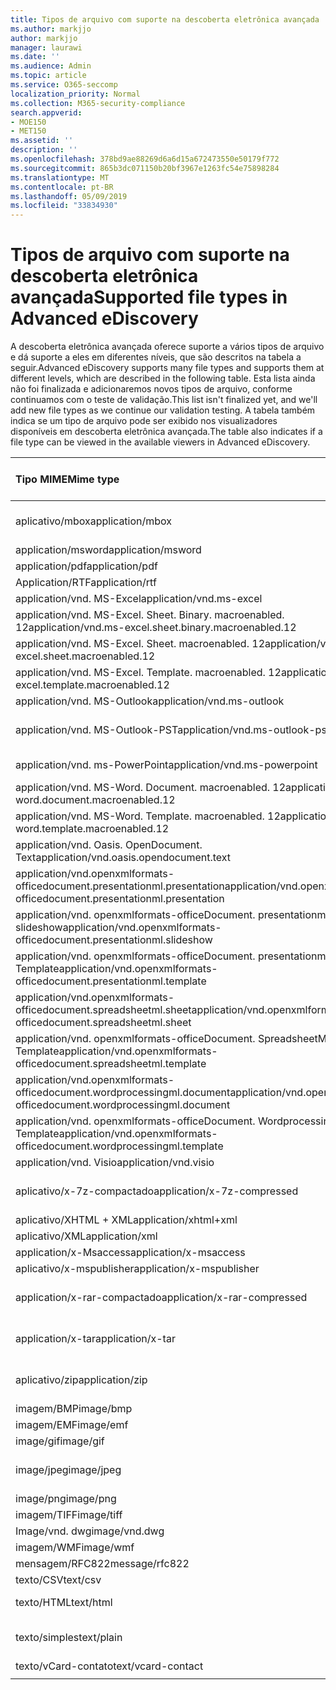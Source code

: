 ```yaml
---
title: Tipos de arquivo com suporte na descoberta eletrônica avançada
ms.author: markjjo
author: markjjo
manager: laurawi
ms.date: ''
ms.audience: Admin
ms.topic: article
ms.service: O365-seccomp
localization_priority: Normal
ms.collection: M365-security-compliance
search.appverid:
- MOE150
- MET150
ms.assetid: ''
description: ''
ms.openlocfilehash: 378bd9ae88269d6a6d15a672473550e50179f772
ms.sourcegitcommit: 865b3dc071150b20bf3967e1263fc54e75898284
ms.translationtype: MT
ms.contentlocale: pt-BR
ms.lasthandoff: 05/09/2019
ms.locfileid: "33834930"
---
```

# <a name="supported-file-types-in-advanced-ediscovery"></a><span data-ttu-id="48b08-102">Tipos de arquivo com suporte na descoberta eletrônica avançada</span><span class="sxs-lookup"><span data-stu-id="48b08-102">Supported file types in Advanced eDiscovery</span></span>

<span data-ttu-id="48b08-103">A descoberta eletrônica avançada oferece suporte a vários tipos de arquivo e dá suporte a eles em diferentes níveis, que são descritos na tabela a seguir.</span><span class="sxs-lookup"><span data-stu-id="48b08-103">Advanced eDiscovery supports many file types and supports them at different levels, which are described in the following table.</span></span> <span data-ttu-id="48b08-104">Esta lista ainda não foi finalizada e adicionaremos novos tipos de arquivo, conforme continuamos com o teste de validação.</span><span class="sxs-lookup"><span data-stu-id="48b08-104">This list isn't finalized yet, and we'll add new file types as we continue our validation testing.</span></span> <span data-ttu-id="48b08-105">A tabela também indica se um tipo de arquivo pode ser exibido nos visualizadores disponíveis em descoberta eletrônica avançada.</span><span class="sxs-lookup"><span data-stu-id="48b08-105">The table also indicates if a file type can be viewed in the available viewers in Advanced eDiscovery.</span></span>

| <span data-ttu-id="48b08-106">Tipo MIME</span><span class="sxs-lookup"><span data-stu-id="48b08-106">Mime type</span></span> | <span data-ttu-id="48b08-107">Descrição</span><span class="sxs-lookup"><span data-stu-id="48b08-107">Description</span></span> | <span data-ttu-id="48b08-108">Visualizador nativo</span><span class="sxs-lookup"><span data-stu-id="48b08-108">Native viewer</span></span> | <span data-ttu-id="48b08-109">Visualizador de texto</span><span class="sxs-lookup"><span data-stu-id="48b08-109">Text viewer</span></span> | <span data-ttu-id="48b08-110">Visualizador de anotações</span><span class="sxs-lookup"><span data-stu-id="48b08-110">Annotate viewer</span></span> | <span data-ttu-id="48b08-111">Extração de contêiner</span><span class="sxs-lookup"><span data-stu-id="48b08-111">Container extraction</span></span> | <span data-ttu-id="48b08-112">Extensões</span><span class="sxs-lookup"><span data-stu-id="48b08-112">Extensions</span></span> |
| :- | :- | :- | :- | :- | :- | :- |
| <span data-ttu-id="48b08-113">aplicativo/mbox</span><span class="sxs-lookup"><span data-stu-id="48b08-113">application/mbox</span></span> | <span data-ttu-id="48b08-114">Arquivo morto/contêiner</span><span class="sxs-lookup"><span data-stu-id="48b08-114">Archive / Container</span></span> |  |  |  | <span data-ttu-id="48b08-115">Sim</span><span class="sxs-lookup"><span data-stu-id="48b08-115">Yes</span></span> | <span data-ttu-id="48b08-116">.mbox</span><span class="sxs-lookup"><span data-stu-id="48b08-116">.mbox</span></span> |
| <span data-ttu-id="48b08-117">application/msword</span><span class="sxs-lookup"><span data-stu-id="48b08-117">application/msword</span></span> | <span data-ttu-id="48b08-118">Produtividade</span><span class="sxs-lookup"><span data-stu-id="48b08-118">Productivity</span></span> | <span data-ttu-id="48b08-119">Sim</span><span class="sxs-lookup"><span data-stu-id="48b08-119">Yes</span></span> | <span data-ttu-id="48b08-120">Sim</span><span class="sxs-lookup"><span data-stu-id="48b08-120">Yes</span></span> | <span data-ttu-id="48b08-121">Sim</span><span class="sxs-lookup"><span data-stu-id="48b08-121">Yes</span></span> |  | <span data-ttu-id="48b08-122">. doc;. dat</span><span class="sxs-lookup"><span data-stu-id="48b08-122">.doc; .dat</span></span> |
| <span data-ttu-id="48b08-123">application/pdf</span><span class="sxs-lookup"><span data-stu-id="48b08-123">application/pdf</span></span> | <span data-ttu-id="48b08-124">Produtividade</span><span class="sxs-lookup"><span data-stu-id="48b08-124">Productivity</span></span> | <span data-ttu-id="48b08-125">Sim</span><span class="sxs-lookup"><span data-stu-id="48b08-125">Yes</span></span> | <span data-ttu-id="48b08-126">Sim</span><span class="sxs-lookup"><span data-stu-id="48b08-126">Yes</span></span> | <span data-ttu-id="48b08-127">Sim</span><span class="sxs-lookup"><span data-stu-id="48b08-127">Yes</span></span> |  | <span data-ttu-id="48b08-128">.pdf</span><span class="sxs-lookup"><span data-stu-id="48b08-128">.pdf</span></span> |
| <span data-ttu-id="48b08-129">Application/RTF</span><span class="sxs-lookup"><span data-stu-id="48b08-129">application/rtf</span></span> | <span data-ttu-id="48b08-130">Documento</span><span class="sxs-lookup"><span data-stu-id="48b08-130">Document</span></span> | <span data-ttu-id="48b08-131">Sim</span><span class="sxs-lookup"><span data-stu-id="48b08-131">Yes</span></span> | <span data-ttu-id="48b08-132">Sim</span><span class="sxs-lookup"><span data-stu-id="48b08-132">Yes</span></span> | <span data-ttu-id="48b08-133">Sim</span><span class="sxs-lookup"><span data-stu-id="48b08-133">Yes</span></span> |  | <span data-ttu-id="48b08-134">. rtf;. Doc</span><span class="sxs-lookup"><span data-stu-id="48b08-134">.rtf;.doc</span></span> |
| <span data-ttu-id="48b08-135">application/vnd. MS-Excel</span><span class="sxs-lookup"><span data-stu-id="48b08-135">application/vnd.ms-excel</span></span> | <span data-ttu-id="48b08-136">Produtividade</span><span class="sxs-lookup"><span data-stu-id="48b08-136">Productivity</span></span> | <span data-ttu-id="48b08-137">Sim</span><span class="sxs-lookup"><span data-stu-id="48b08-137">Yes</span></span> | <span data-ttu-id="48b08-138">Sim</span><span class="sxs-lookup"><span data-stu-id="48b08-138">Yes</span></span> | <span data-ttu-id="48b08-139">Sim</span><span class="sxs-lookup"><span data-stu-id="48b08-139">Yes</span></span> |  | <span data-ttu-id="48b08-140">. xls;. dat</span><span class="sxs-lookup"><span data-stu-id="48b08-140">.xls; .dat</span></span> |
| <span data-ttu-id="48b08-141">application/vnd. MS-Excel. Sheet. Binary. macroenabled. 12</span><span class="sxs-lookup"><span data-stu-id="48b08-141">application/vnd.ms-excel.sheet.binary.macroenabled.12</span></span> | <span data-ttu-id="48b08-142">Produtividade</span><span class="sxs-lookup"><span data-stu-id="48b08-142">Productivity</span></span> | <span data-ttu-id="48b08-143">Sim</span><span class="sxs-lookup"><span data-stu-id="48b08-143">Yes</span></span> | <span data-ttu-id="48b08-144">Sim</span><span class="sxs-lookup"><span data-stu-id="48b08-144">Yes</span></span> | <span data-ttu-id="48b08-145">Não</span><span class="sxs-lookup"><span data-stu-id="48b08-145">No</span></span> |  | <span data-ttu-id="48b08-146">. xlsb</span><span class="sxs-lookup"><span data-stu-id="48b08-146">.xlsb</span></span> |
| <span data-ttu-id="48b08-147">application/vnd. MS-Excel. Sheet. macroenabled. 12</span><span class="sxs-lookup"><span data-stu-id="48b08-147">application/vnd.ms-excel.sheet.macroenabled.12</span></span> | <span data-ttu-id="48b08-148">Produtividade</span><span class="sxs-lookup"><span data-stu-id="48b08-148">Productivity</span></span> | <span data-ttu-id="48b08-149">Sim</span><span class="sxs-lookup"><span data-stu-id="48b08-149">Yes</span></span> | <span data-ttu-id="48b08-150">Sim</span><span class="sxs-lookup"><span data-stu-id="48b08-150">Yes</span></span> | <span data-ttu-id="48b08-151">Sim</span><span class="sxs-lookup"><span data-stu-id="48b08-151">Yes</span></span> |  | <span data-ttu-id="48b08-152">. xlsm</span><span class="sxs-lookup"><span data-stu-id="48b08-152">.xlsm</span></span> |
| <span data-ttu-id="48b08-153">application/vnd. MS-Excel. Template. macroenabled. 12</span><span class="sxs-lookup"><span data-stu-id="48b08-153">application/vnd.ms-excel.template.macroenabled.12</span></span> | <span data-ttu-id="48b08-154">Produtividade</span><span class="sxs-lookup"><span data-stu-id="48b08-154">Productivity</span></span> | <span data-ttu-id="48b08-155">Não</span><span class="sxs-lookup"><span data-stu-id="48b08-155">No</span></span> | <span data-ttu-id="48b08-156">Sim</span><span class="sxs-lookup"><span data-stu-id="48b08-156">Yes</span></span> | <span data-ttu-id="48b08-157">Não</span><span class="sxs-lookup"><span data-stu-id="48b08-157">No</span></span> |  | <span data-ttu-id="48b08-158">. xltm</span><span class="sxs-lookup"><span data-stu-id="48b08-158">.xltm</span></span> |
| <span data-ttu-id="48b08-159">application/vnd. MS-Outlook</span><span class="sxs-lookup"><span data-stu-id="48b08-159">application/vnd.ms-outlook</span></span> | <span data-ttu-id="48b08-160">Colaboração</span><span class="sxs-lookup"><span data-stu-id="48b08-160">Collaboration</span></span> | <span data-ttu-id="48b08-161">Sim</span><span class="sxs-lookup"><span data-stu-id="48b08-161">Yes</span></span> | <span data-ttu-id="48b08-162">Sim</span><span class="sxs-lookup"><span data-stu-id="48b08-162">Yes</span></span> | <span data-ttu-id="48b08-163">Sim</span><span class="sxs-lookup"><span data-stu-id="48b08-163">Yes</span></span> |  | <span data-ttu-id="48b08-164">. msg</span><span class="sxs-lookup"><span data-stu-id="48b08-164">.msg</span></span> |
| <span data-ttu-id="48b08-165">application/vnd. MS-Outlook-PST</span><span class="sxs-lookup"><span data-stu-id="48b08-165">application/vnd.ms-outlook-pst</span></span> | <span data-ttu-id="48b08-166">Arquivo morto/contêiner</span><span class="sxs-lookup"><span data-stu-id="48b08-166">Archive / Container</span></span> |  |  |  | <span data-ttu-id="48b08-167">Sim</span><span class="sxs-lookup"><span data-stu-id="48b08-167">Yes</span></span> | <span data-ttu-id="48b08-168">. pst</span><span class="sxs-lookup"><span data-stu-id="48b08-168">.pst</span></span> |
| <span data-ttu-id="48b08-169">application/vnd. ms-PowerPoint</span><span class="sxs-lookup"><span data-stu-id="48b08-169">application/vnd.ms-powerpoint</span></span> | <span data-ttu-id="48b08-170">Produtividade</span><span class="sxs-lookup"><span data-stu-id="48b08-170">Productivity</span></span> | <span data-ttu-id="48b08-171">Sim</span><span class="sxs-lookup"><span data-stu-id="48b08-171">Yes</span></span> | <span data-ttu-id="48b08-172">Sim</span><span class="sxs-lookup"><span data-stu-id="48b08-172">Yes</span></span> | <span data-ttu-id="48b08-173">Sim</span><span class="sxs-lookup"><span data-stu-id="48b08-173">Yes</span></span> |  | <span data-ttu-id="48b08-174">. ppt;. PPS;. Pot</span><span class="sxs-lookup"><span data-stu-id="48b08-174">.ppt; .pps;.pot</span></span> |
| <span data-ttu-id="48b08-175">application/vnd. MS-Word. Document. macroenabled. 12</span><span class="sxs-lookup"><span data-stu-id="48b08-175">application/vnd.ms-word.document.macroenabled.12</span></span> | <span data-ttu-id="48b08-176">Produtividade</span><span class="sxs-lookup"><span data-stu-id="48b08-176">Productivity</span></span> | <span data-ttu-id="48b08-177">Sim</span><span class="sxs-lookup"><span data-stu-id="48b08-177">Yes</span></span> | <span data-ttu-id="48b08-178">Sim</span><span class="sxs-lookup"><span data-stu-id="48b08-178">Yes</span></span> | <span data-ttu-id="48b08-179">Sim</span><span class="sxs-lookup"><span data-stu-id="48b08-179">Yes</span></span> |  | <span data-ttu-id="48b08-180">.docm</span><span class="sxs-lookup"><span data-stu-id="48b08-180">.docm</span></span> |
| <span data-ttu-id="48b08-181">application/vnd. MS-Word. Template. macroenabled. 12</span><span class="sxs-lookup"><span data-stu-id="48b08-181">application/vnd.ms-word.template.macroenabled.12</span></span> | <span data-ttu-id="48b08-182">Produtividade</span><span class="sxs-lookup"><span data-stu-id="48b08-182">Productivity</span></span> | <span data-ttu-id="48b08-183">Sim</span><span class="sxs-lookup"><span data-stu-id="48b08-183">Yes</span></span> | <span data-ttu-id="48b08-184">Sim</span><span class="sxs-lookup"><span data-stu-id="48b08-184">Yes</span></span> | <span data-ttu-id="48b08-185">Sim</span><span class="sxs-lookup"><span data-stu-id="48b08-185">Yes</span></span> |  | <span data-ttu-id="48b08-186">. dotm</span><span class="sxs-lookup"><span data-stu-id="48b08-186">.dotm</span></span> |
| <span data-ttu-id="48b08-187">application/vnd. Oasis. OpenDocument. Text</span><span class="sxs-lookup"><span data-stu-id="48b08-187">application/vnd.oasis.opendocument.text</span></span> | <span data-ttu-id="48b08-188">Produtividade</span><span class="sxs-lookup"><span data-stu-id="48b08-188">Productivity</span></span> | <span data-ttu-id="48b08-189">Sim</span><span class="sxs-lookup"><span data-stu-id="48b08-189">Yes</span></span> | <span data-ttu-id="48b08-190">Sim</span><span class="sxs-lookup"><span data-stu-id="48b08-190">Yes</span></span> | <span data-ttu-id="48b08-191">Sim</span><span class="sxs-lookup"><span data-stu-id="48b08-191">Yes</span></span> |  | <span data-ttu-id="48b08-192">ODT</span><span class="sxs-lookup"><span data-stu-id="48b08-192">.odt;</span></span>  |
| <span data-ttu-id="48b08-193">application/vnd.openxmlformats-officedocument.presentationml.presentation</span><span class="sxs-lookup"><span data-stu-id="48b08-193">application/vnd.openxmlformats-officedocument.presentationml.presentation</span></span> | <span data-ttu-id="48b08-194">Produtividade</span><span class="sxs-lookup"><span data-stu-id="48b08-194">Productivity</span></span> | <span data-ttu-id="48b08-195">Sim</span><span class="sxs-lookup"><span data-stu-id="48b08-195">Yes</span></span> | <span data-ttu-id="48b08-196">Sim</span><span class="sxs-lookup"><span data-stu-id="48b08-196">Yes</span></span> | <span data-ttu-id="48b08-197">Sim</span><span class="sxs-lookup"><span data-stu-id="48b08-197">Yes</span></span> |  | <span data-ttu-id="48b08-198">. pptx</span><span class="sxs-lookup"><span data-stu-id="48b08-198">.pptx</span></span> |
| <span data-ttu-id="48b08-199">application/vnd. openxmlformats-officeDocument. presentationml. slideshow</span><span class="sxs-lookup"><span data-stu-id="48b08-199">application/vnd.openxmlformats-officedocument.presentationml.slideshow</span></span> | <span data-ttu-id="48b08-200">Produtividade</span><span class="sxs-lookup"><span data-stu-id="48b08-200">Productivity</span></span> | <span data-ttu-id="48b08-201">Sim</span><span class="sxs-lookup"><span data-stu-id="48b08-201">Yes</span></span> | <span data-ttu-id="48b08-202">Sim</span><span class="sxs-lookup"><span data-stu-id="48b08-202">Yes</span></span> | <span data-ttu-id="48b08-203">Sim</span><span class="sxs-lookup"><span data-stu-id="48b08-203">Yes</span></span> |  | <span data-ttu-id="48b08-204">. ppsx</span><span class="sxs-lookup"><span data-stu-id="48b08-204">.ppsx</span></span> |
| <span data-ttu-id="48b08-205">application/vnd. openxmlformats-officeDocument. presentationml. Template</span><span class="sxs-lookup"><span data-stu-id="48b08-205">application/vnd.openxmlformats-officedocument.presentationml.template</span></span> | <span data-ttu-id="48b08-206">Produtividade</span><span class="sxs-lookup"><span data-stu-id="48b08-206">Productivity</span></span> | <span data-ttu-id="48b08-207">Sim</span><span class="sxs-lookup"><span data-stu-id="48b08-207">Yes</span></span> | <span data-ttu-id="48b08-208">Sim</span><span class="sxs-lookup"><span data-stu-id="48b08-208">Yes</span></span> | <span data-ttu-id="48b08-209">Sim</span><span class="sxs-lookup"><span data-stu-id="48b08-209">Yes</span></span> |  | <span data-ttu-id="48b08-210">. potx</span><span class="sxs-lookup"><span data-stu-id="48b08-210">.potx</span></span> |
| <span data-ttu-id="48b08-211">application/vnd.openxmlformats-officedocument.spreadsheetml.sheet</span><span class="sxs-lookup"><span data-stu-id="48b08-211">application/vnd.openxmlformats-officedocument.spreadsheetml.sheet</span></span> | <span data-ttu-id="48b08-212">Produtividade</span><span class="sxs-lookup"><span data-stu-id="48b08-212">Productivity</span></span> | <span data-ttu-id="48b08-213">Sim</span><span class="sxs-lookup"><span data-stu-id="48b08-213">Yes</span></span> | <span data-ttu-id="48b08-214">Sim</span><span class="sxs-lookup"><span data-stu-id="48b08-214">Yes</span></span> | <span data-ttu-id="48b08-215">Sim</span><span class="sxs-lookup"><span data-stu-id="48b08-215">Yes</span></span> |  | <span data-ttu-id="48b08-216">. xlsx</span><span class="sxs-lookup"><span data-stu-id="48b08-216">.xlsx</span></span> |
| <span data-ttu-id="48b08-217">application/vnd. openxmlformats-officeDocument. SpreadsheetML. Template</span><span class="sxs-lookup"><span data-stu-id="48b08-217">application/vnd.openxmlformats-officedocument.spreadsheetml.template</span></span> | <span data-ttu-id="48b08-218">Produtividade</span><span class="sxs-lookup"><span data-stu-id="48b08-218">Productivity</span></span> | <span data-ttu-id="48b08-219">Sim</span><span class="sxs-lookup"><span data-stu-id="48b08-219">Yes</span></span> | <span data-ttu-id="48b08-220">Sim</span><span class="sxs-lookup"><span data-stu-id="48b08-220">Yes</span></span> | <span data-ttu-id="48b08-221">Sim</span><span class="sxs-lookup"><span data-stu-id="48b08-221">Yes</span></span> |  | <span data-ttu-id="48b08-222">. xltx</span><span class="sxs-lookup"><span data-stu-id="48b08-222">.xltx</span></span> |
| <span data-ttu-id="48b08-223">application/vnd.openxmlformats-officedocument.wordprocessingml.document</span><span class="sxs-lookup"><span data-stu-id="48b08-223">application/vnd.openxmlformats-officedocument.wordprocessingml.document</span></span> | <span data-ttu-id="48b08-224">Produtividade</span><span class="sxs-lookup"><span data-stu-id="48b08-224">Productivity</span></span> | <span data-ttu-id="48b08-225">Sim</span><span class="sxs-lookup"><span data-stu-id="48b08-225">Yes</span></span> | <span data-ttu-id="48b08-226">Sim</span><span class="sxs-lookup"><span data-stu-id="48b08-226">Yes</span></span> | <span data-ttu-id="48b08-227">Sim</span><span class="sxs-lookup"><span data-stu-id="48b08-227">Yes</span></span> |  | <span data-ttu-id="48b08-228">. docx</span><span class="sxs-lookup"><span data-stu-id="48b08-228">.docx</span></span> |
| <span data-ttu-id="48b08-229">application/vnd. openxmlformats-officeDocument. WordprocessingML. Template</span><span class="sxs-lookup"><span data-stu-id="48b08-229">application/vnd.openxmlformats-officedocument.wordprocessingml.template</span></span> | <span data-ttu-id="48b08-230">Produtividade</span><span class="sxs-lookup"><span data-stu-id="48b08-230">Productivity</span></span> | <span data-ttu-id="48b08-231">Sim</span><span class="sxs-lookup"><span data-stu-id="48b08-231">Yes</span></span> | <span data-ttu-id="48b08-232">Sim</span><span class="sxs-lookup"><span data-stu-id="48b08-232">Yes</span></span> | <span data-ttu-id="48b08-233">Sim</span><span class="sxs-lookup"><span data-stu-id="48b08-233">Yes</span></span> |  | <span data-ttu-id="48b08-234">. dotx</span><span class="sxs-lookup"><span data-stu-id="48b08-234">.dotx</span></span> |
| <span data-ttu-id="48b08-235">application/vnd. Visio</span><span class="sxs-lookup"><span data-stu-id="48b08-235">application/vnd.visio</span></span> | <span data-ttu-id="48b08-236">Produtividade</span><span class="sxs-lookup"><span data-stu-id="48b08-236">Productivity</span></span> | <span data-ttu-id="48b08-237">Sim</span><span class="sxs-lookup"><span data-stu-id="48b08-237">Yes</span></span> | <span data-ttu-id="48b08-238">Sim</span><span class="sxs-lookup"><span data-stu-id="48b08-238">Yes</span></span> | <span data-ttu-id="48b08-239">Sim</span><span class="sxs-lookup"><span data-stu-id="48b08-239">Yes</span></span> |  | <span data-ttu-id="48b08-240">. vsd</span><span class="sxs-lookup"><span data-stu-id="48b08-240">.vsd</span></span> |
| <span data-ttu-id="48b08-241">aplicativo/x-7z-compactado</span><span class="sxs-lookup"><span data-stu-id="48b08-241">application/x-7z-compressed</span></span> | <span data-ttu-id="48b08-242">Arquivo morto/contêiner</span><span class="sxs-lookup"><span data-stu-id="48b08-242">Archive / Container</span></span> |  |  |  | <span data-ttu-id="48b08-243">Sim</span><span class="sxs-lookup"><span data-stu-id="48b08-243">Yes</span></span> | <span data-ttu-id="48b08-244">.7z</span><span class="sxs-lookup"><span data-stu-id="48b08-244">.7z</span></span> |
| <span data-ttu-id="48b08-245">aplicativo/XHTML + XML</span><span class="sxs-lookup"><span data-stu-id="48b08-245">application/xhtml+xml</span></span> | <span data-ttu-id="48b08-246">Documento</span><span class="sxs-lookup"><span data-stu-id="48b08-246">Document</span></span> | <span data-ttu-id="48b08-247">Sim</span><span class="sxs-lookup"><span data-stu-id="48b08-247">Yes</span></span> | <span data-ttu-id="48b08-248">Sim</span><span class="sxs-lookup"><span data-stu-id="48b08-248">Yes</span></span> | <span data-ttu-id="48b08-249">Sim</span><span class="sxs-lookup"><span data-stu-id="48b08-249">Yes</span></span> |  | <span data-ttu-id="48b08-250">. XHTML</span><span class="sxs-lookup"><span data-stu-id="48b08-250">.xhtml</span></span> |
| <span data-ttu-id="48b08-251">aplicativo/XML</span><span class="sxs-lookup"><span data-stu-id="48b08-251">application/xml</span></span> | <span data-ttu-id="48b08-252">Documento</span><span class="sxs-lookup"><span data-stu-id="48b08-252">Document</span></span> | <span data-ttu-id="48b08-253">Sim</span><span class="sxs-lookup"><span data-stu-id="48b08-253">Yes</span></span> | <span data-ttu-id="48b08-254">Sim</span><span class="sxs-lookup"><span data-stu-id="48b08-254">Yes</span></span> | <span data-ttu-id="48b08-255">Sim</span><span class="sxs-lookup"><span data-stu-id="48b08-255">Yes</span></span> |  | <span data-ttu-id="48b08-256">. xml</span><span class="sxs-lookup"><span data-stu-id="48b08-256">.xml</span></span> |
| <span data-ttu-id="48b08-257">application/x-Msaccess</span><span class="sxs-lookup"><span data-stu-id="48b08-257">application/x-msaccess</span></span> | <span data-ttu-id="48b08-258">Produtividade</span><span class="sxs-lookup"><span data-stu-id="48b08-258">Productivity</span></span> | <span data-ttu-id="48b08-259">Sim</span><span class="sxs-lookup"><span data-stu-id="48b08-259">Yes</span></span> | <span data-ttu-id="48b08-260">Sim</span><span class="sxs-lookup"><span data-stu-id="48b08-260">Yes</span></span> | <span data-ttu-id="48b08-261">Sim</span><span class="sxs-lookup"><span data-stu-id="48b08-261">Yes</span></span> |  | <span data-ttu-id="48b08-262">. mdb</span><span class="sxs-lookup"><span data-stu-id="48b08-262">.mdb</span></span> |
| <span data-ttu-id="48b08-263">aplicativo/x-mspublisher</span><span class="sxs-lookup"><span data-stu-id="48b08-263">application/x-mspublisher</span></span> | <span data-ttu-id="48b08-264">Produtividade</span><span class="sxs-lookup"><span data-stu-id="48b08-264">Productivity</span></span> | <span data-ttu-id="48b08-265">Sim</span><span class="sxs-lookup"><span data-stu-id="48b08-265">Yes</span></span> | <span data-ttu-id="48b08-266">Sim</span><span class="sxs-lookup"><span data-stu-id="48b08-266">Yes</span></span> | <span data-ttu-id="48b08-267">Sim</span><span class="sxs-lookup"><span data-stu-id="48b08-267">Yes</span></span> |  | <span data-ttu-id="48b08-268">. pub</span><span class="sxs-lookup"><span data-stu-id="48b08-268">.pub</span></span> |
| <span data-ttu-id="48b08-269">application/x-rar-compactado</span><span class="sxs-lookup"><span data-stu-id="48b08-269">application/x-rar-compressed</span></span> | <span data-ttu-id="48b08-270">Arquivo morto/contêiner</span><span class="sxs-lookup"><span data-stu-id="48b08-270">Archive / Container</span></span> |  |  |  | <span data-ttu-id="48b08-271">Sim</span><span class="sxs-lookup"><span data-stu-id="48b08-271">Yes</span></span> | <span data-ttu-id="48b08-272">. rar</span><span class="sxs-lookup"><span data-stu-id="48b08-272">.rar</span></span> |
| <span data-ttu-id="48b08-273">application/x-tar</span><span class="sxs-lookup"><span data-stu-id="48b08-273">application/x-tar</span></span> | <span data-ttu-id="48b08-274">Arquivo morto/contêiner</span><span class="sxs-lookup"><span data-stu-id="48b08-274">Archive / Container</span></span> |  |  |  | <span data-ttu-id="48b08-275">Sim</span><span class="sxs-lookup"><span data-stu-id="48b08-275">Yes</span></span> | <span data-ttu-id="48b08-276">. tar</span><span class="sxs-lookup"><span data-stu-id="48b08-276">.tar</span></span> |
| <span data-ttu-id="48b08-277">aplicativo/zip</span><span class="sxs-lookup"><span data-stu-id="48b08-277">application/zip</span></span> | <span data-ttu-id="48b08-278">Arquivo morto/contêiner</span><span class="sxs-lookup"><span data-stu-id="48b08-278">Archive / Container</span></span> |  |  |  | <span data-ttu-id="48b08-279">Sim</span><span class="sxs-lookup"><span data-stu-id="48b08-279">Yes</span></span> | <span data-ttu-id="48b08-280">. zip</span><span class="sxs-lookup"><span data-stu-id="48b08-280">.zip</span></span> |
| <span data-ttu-id="48b08-281">imagem/BMP</span><span class="sxs-lookup"><span data-stu-id="48b08-281">image/bmp</span></span> | <span data-ttu-id="48b08-282">Image</span><span class="sxs-lookup"><span data-stu-id="48b08-282">Image</span></span> | <span data-ttu-id="48b08-283">Sim</span><span class="sxs-lookup"><span data-stu-id="48b08-283">Yes</span></span> | <span data-ttu-id="48b08-284">Sim</span><span class="sxs-lookup"><span data-stu-id="48b08-284">Yes</span></span> | <span data-ttu-id="48b08-285">Sim</span><span class="sxs-lookup"><span data-stu-id="48b08-285">Yes</span></span> |  | <span data-ttu-id="48b08-286">.bmp</span><span class="sxs-lookup"><span data-stu-id="48b08-286">.bmp</span></span> |
| <span data-ttu-id="48b08-287">imagem/EMF</span><span class="sxs-lookup"><span data-stu-id="48b08-287">image/emf</span></span> | <span data-ttu-id="48b08-288">Image</span><span class="sxs-lookup"><span data-stu-id="48b08-288">Image</span></span> | <span data-ttu-id="48b08-289">Sim</span><span class="sxs-lookup"><span data-stu-id="48b08-289">Yes</span></span> | <span data-ttu-id="48b08-290">Sim</span><span class="sxs-lookup"><span data-stu-id="48b08-290">Yes</span></span> | <span data-ttu-id="48b08-291">Sim</span><span class="sxs-lookup"><span data-stu-id="48b08-291">Yes</span></span> |  | <span data-ttu-id="48b08-292">. EMF</span><span class="sxs-lookup"><span data-stu-id="48b08-292">.emf</span></span> |
| <span data-ttu-id="48b08-293">image/gif</span><span class="sxs-lookup"><span data-stu-id="48b08-293">image/gif</span></span> | <span data-ttu-id="48b08-294">Image</span><span class="sxs-lookup"><span data-stu-id="48b08-294">Image</span></span> | <span data-ttu-id="48b08-295">Sim</span><span class="sxs-lookup"><span data-stu-id="48b08-295">Yes</span></span> | <span data-ttu-id="48b08-296">Sim</span><span class="sxs-lookup"><span data-stu-id="48b08-296">Yes</span></span> | <span data-ttu-id="48b08-297">Sim</span><span class="sxs-lookup"><span data-stu-id="48b08-297">Yes</span></span> |  | <span data-ttu-id="48b08-298">.gif</span><span class="sxs-lookup"><span data-stu-id="48b08-298">.gif</span></span> |
| <span data-ttu-id="48b08-299">image/jpeg</span><span class="sxs-lookup"><span data-stu-id="48b08-299">image/jpeg</span></span> | <span data-ttu-id="48b08-300">Image</span><span class="sxs-lookup"><span data-stu-id="48b08-300">Image</span></span> | <span data-ttu-id="48b08-301">Sim</span><span class="sxs-lookup"><span data-stu-id="48b08-301">Yes</span></span> | <span data-ttu-id="48b08-302">Sim</span><span class="sxs-lookup"><span data-stu-id="48b08-302">Yes</span></span> | <span data-ttu-id="48b08-303">Sim</span><span class="sxs-lookup"><span data-stu-id="48b08-303">Yes</span></span> |  | <span data-ttu-id="48b08-304">. jpg;. jpeg;. dat;. jpgt</span><span class="sxs-lookup"><span data-stu-id="48b08-304">.jpg; .jpeg; .dat;.jpgt</span></span> |
| <span data-ttu-id="48b08-305">image/png</span><span class="sxs-lookup"><span data-stu-id="48b08-305">image/png</span></span> | <span data-ttu-id="48b08-306">Image</span><span class="sxs-lookup"><span data-stu-id="48b08-306">Image</span></span> | <span data-ttu-id="48b08-307">Sim</span><span class="sxs-lookup"><span data-stu-id="48b08-307">Yes</span></span> | <span data-ttu-id="48b08-308">Sim</span><span class="sxs-lookup"><span data-stu-id="48b08-308">Yes</span></span> | <span data-ttu-id="48b08-309">Sim</span><span class="sxs-lookup"><span data-stu-id="48b08-309">Yes</span></span> |  | <span data-ttu-id="48b08-310">.png</span><span class="sxs-lookup"><span data-stu-id="48b08-310">.png</span></span> |
| <span data-ttu-id="48b08-311">imagem/TIFF</span><span class="sxs-lookup"><span data-stu-id="48b08-311">image/tiff</span></span> | <span data-ttu-id="48b08-312">Image</span><span class="sxs-lookup"><span data-stu-id="48b08-312">Image</span></span> | <span data-ttu-id="48b08-313">Sim</span><span class="sxs-lookup"><span data-stu-id="48b08-313">Yes</span></span> | <span data-ttu-id="48b08-314">Sim</span><span class="sxs-lookup"><span data-stu-id="48b08-314">Yes</span></span> | <span data-ttu-id="48b08-315">Sim</span><span class="sxs-lookup"><span data-stu-id="48b08-315">Yes</span></span> |  | <span data-ttu-id="48b08-316">. tif</span><span class="sxs-lookup"><span data-stu-id="48b08-316">.tif</span></span> |
| <span data-ttu-id="48b08-317">Image/vnd. dwg</span><span class="sxs-lookup"><span data-stu-id="48b08-317">image/vnd.dwg</span></span> | <span data-ttu-id="48b08-318">Desenhos</span><span class="sxs-lookup"><span data-stu-id="48b08-318">Drawings</span></span> | <span data-ttu-id="48b08-319">Sim</span><span class="sxs-lookup"><span data-stu-id="48b08-319">Yes</span></span> | <span data-ttu-id="48b08-320">Sim</span><span class="sxs-lookup"><span data-stu-id="48b08-320">Yes</span></span> | <span data-ttu-id="48b08-321">Sim</span><span class="sxs-lookup"><span data-stu-id="48b08-321">Yes</span></span> |  | <span data-ttu-id="48b08-322">. dwg;. DXF</span><span class="sxs-lookup"><span data-stu-id="48b08-322">.dwg;.dxf;</span></span> |
| <span data-ttu-id="48b08-323">imagem/WMF</span><span class="sxs-lookup"><span data-stu-id="48b08-323">image/wmf</span></span> | <span data-ttu-id="48b08-324">Documento</span><span class="sxs-lookup"><span data-stu-id="48b08-324">Document</span></span> | <span data-ttu-id="48b08-325">Sim</span><span class="sxs-lookup"><span data-stu-id="48b08-325">Yes</span></span> | <span data-ttu-id="48b08-326">Sim</span><span class="sxs-lookup"><span data-stu-id="48b08-326">Yes</span></span> | <span data-ttu-id="48b08-327">Sim</span><span class="sxs-lookup"><span data-stu-id="48b08-327">Yes</span></span> |  | <span data-ttu-id="48b08-328">. wmf</span><span class="sxs-lookup"><span data-stu-id="48b08-328">.wmf</span></span> |
| <span data-ttu-id="48b08-329">mensagem/RFC822</span><span class="sxs-lookup"><span data-stu-id="48b08-329">message/rfc822</span></span> | <span data-ttu-id="48b08-330">Colaboração</span><span class="sxs-lookup"><span data-stu-id="48b08-330">Collaboration</span></span> | <span data-ttu-id="48b08-331">Sim</span><span class="sxs-lookup"><span data-stu-id="48b08-331">Yes</span></span> | <span data-ttu-id="48b08-332">Sim</span><span class="sxs-lookup"><span data-stu-id="48b08-332">Yes</span></span> | <span data-ttu-id="48b08-333">Sim</span><span class="sxs-lookup"><span data-stu-id="48b08-333">Yes</span></span> |  | <span data-ttu-id="48b08-334">. eml</span><span class="sxs-lookup"><span data-stu-id="48b08-334">.eml</span></span> |
| <span data-ttu-id="48b08-335">texto/CSV</span><span class="sxs-lookup"><span data-stu-id="48b08-335">text/csv</span></span> | <span data-ttu-id="48b08-336">Documento</span><span class="sxs-lookup"><span data-stu-id="48b08-336">Document</span></span> | <span data-ttu-id="48b08-337">Sim</span><span class="sxs-lookup"><span data-stu-id="48b08-337">Yes</span></span> | <span data-ttu-id="48b08-338">Sim</span><span class="sxs-lookup"><span data-stu-id="48b08-338">Yes</span></span> | <span data-ttu-id="48b08-339">Sim</span><span class="sxs-lookup"><span data-stu-id="48b08-339">Yes</span></span> |  | <span data-ttu-id="48b08-340">. csv</span><span class="sxs-lookup"><span data-stu-id="48b08-340">.csv</span></span> |
| <span data-ttu-id="48b08-341">texto/HTML</span><span class="sxs-lookup"><span data-stu-id="48b08-341">text/html</span></span> | <span data-ttu-id="48b08-342">Documento</span><span class="sxs-lookup"><span data-stu-id="48b08-342">Document</span></span> | <span data-ttu-id="48b08-343">Sim</span><span class="sxs-lookup"><span data-stu-id="48b08-343">Yes</span></span> | <span data-ttu-id="48b08-344">Sim</span><span class="sxs-lookup"><span data-stu-id="48b08-344">Yes</span></span> | <span data-ttu-id="48b08-345">Sim</span><span class="sxs-lookup"><span data-stu-id="48b08-345">Yes</span></span> |  | <span data-ttu-id="48b08-346">. html;. shtml;. htm</span><span class="sxs-lookup"><span data-stu-id="48b08-346">.html;.shtml; .htm</span></span> |
| <span data-ttu-id="48b08-347">texto/simples</span><span class="sxs-lookup"><span data-stu-id="48b08-347">text/plain</span></span> | <span data-ttu-id="48b08-348">Documento</span><span class="sxs-lookup"><span data-stu-id="48b08-348">Document</span></span> | <span data-ttu-id="48b08-349">Sim</span><span class="sxs-lookup"><span data-stu-id="48b08-349">Yes</span></span> | <span data-ttu-id="48b08-350">Sim</span><span class="sxs-lookup"><span data-stu-id="48b08-350">Yes</span></span> | <span data-ttu-id="48b08-351">Sim</span><span class="sxs-lookup"><span data-stu-id="48b08-351">Yes</span></span> |  | <span data-ttu-id="48b08-352">. txt;. css;. con;. pl;. csv;. dat</span><span class="sxs-lookup"><span data-stu-id="48b08-352">.txt; .css;.con; .pl; .csv; .dat</span></span> |
| <span data-ttu-id="48b08-353">texto/vCard-contato</span><span class="sxs-lookup"><span data-stu-id="48b08-353">text/vcard-contact</span></span> | <span data-ttu-id="48b08-354">Colaboração</span><span class="sxs-lookup"><span data-stu-id="48b08-354">Collaboration</span></span> | <span data-ttu-id="48b08-355">Sim</span><span class="sxs-lookup"><span data-stu-id="48b08-355">Yes</span></span> | <span data-ttu-id="48b08-356">Sim</span><span class="sxs-lookup"><span data-stu-id="48b08-356">Yes</span></span> | <span data-ttu-id="48b08-357">Sim</span><span class="sxs-lookup"><span data-stu-id="48b08-357">Yes</span></span> |  | <span data-ttu-id="48b08-358">. vcf</span><span class="sxs-lookup"><span data-stu-id="48b08-358">.vcf</span></span> |
||||||||
